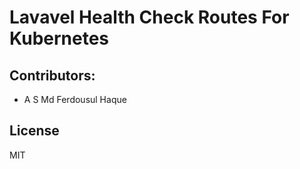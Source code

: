 # Lavavel Health Check Routes For Kubernetes

## Contributors:
- A S Md Ferdousul Haque

## License
MIT
